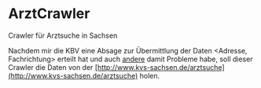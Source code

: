 ArztCrawler
===========

Crawler für Arztsuche in Sachsen

Nachdem mir die KBV eine Absage zur Übermittlung der Daten <Adresse, Fachrichtung> erteilt hat und auch [andere](http://blog.zeit.de/open-data/2014/04/07/aerzte-berlin-ifg-open-data/) damit Probleme habe, soll dieser Crawler die Daten von der [http://www.kvs-sachsen.de/arztsuche](http://www.kvs-sachsen.de/arztsuche) holen.

